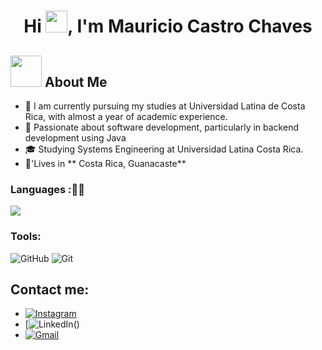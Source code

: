 
<h1 align="center">Hi <img src="https://media.giphy.com/media/hvRJCLFzcasrR4ia7z/giphy.gif" width="35">, I'm Mauricio Castro Chaves </h1>

## <picture><img src = "https://github.com/7oSkaaa/7oSkaaa/blob/main/Images/about_me.gif?raw=true" width = 50px></picture> About Me




- 🏢 I am currently pursuing my studies at Universidad Latina de Costa Rica, with almost a year of academic experience.
- 🏢 Passionate about software development, particularly in backend development using Java
- 🎓 Studying Systems Engineering at Universidad Latina Costa Rica.
- 🏡'Lives in ** Costa Rica, Guanacaste**



### Languages :🧑‍💻
 <img src="https://img.shields.io/badge/java-%23ED8B00.svg?style=for-the-badge&logo=openjdk&logoColor=white"/>   
  
### Tools: 
 ![GitHub](https://img.shields.io/badge/github-%23121011.svg?style=for-the-badge&logo=github&logoColor=white) ![Git](https://img.shields.io/badge/git-%23F05033.svg?style=for-the-badge&logo=git&logoColor=white)
  


## Contact me:

- [![Instagram](https://img.shields.io/badge/Instagram-%23E4405F.svg?style=for-the-badge&logo=Instagram&logoColor=white)]()
- [![LinkedIn](https://img.shields.io/badge/linkedin-%230077B5.svg?style=for-the-badge&logo=linkedin&logoColor=white)()
- [![Gmail](https://img.shields.io/badge/Gmail-D14836?style=for-the-badge&logo=gmail&logoColor=white)](maucastro621@gmail.com)
